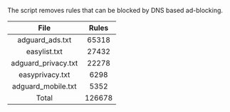 The script removes rules that can be blocked by DNS based ad-blocking.


| File | Rules |
|:----:|:-----:|
| adguard_ads.txt | 65318 |
| easylist.txt | 27432 |
| adguard_privacy.txt | 22278 |
| easyprivacy.txt | 6298 |
| adguard_mobile.txt | 5352 |
| Total | 126678 |